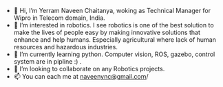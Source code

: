 - 👋 Hi, I’m Yerram Naveen Chaitanya, woking as Technical Manager for Wipro in Telecom domain, India. 
- 👀 I’m interested in robotics. I see robotics is one of the best solution to make the lives of people easy by making innovative solutions that enhance and help humans.
     Especially agricultural where lack of human resources and hazardous industries.
- 🌱 I’m currently learning python. Computer vision, ROS, gazebo, control system are in pipline :) .
- 💞️ I’m looking to collaborate on any Robotics projects.
- 📫 You can each me at naveenync@gmail.com/ 

<!---
Naveenync/Naveenync is a ✨ special ✨ repository because its `README.md` (this file) appears on your GitHub profile.
You can click the Preview link to take a look at your changes.
--->
